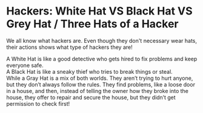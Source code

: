 # Hackers: White Hat VS Black Hat VS Grey Hat  / Three Hats of a Hacker

We all know what hackers are. Even though they don't necessary wear hats, their actions shows what type of hackers they are!

A White Hat is like a good detective who gets hired to fix problems and keep everyone safe.  
A Black Hat is like a sneaky thief who tries to break things or steal.   
While a Gray Hat is a mix of both worlds. They aren’t trying to hurt anyone, but they don’t always follow the rules. They find problems, like a loose door in a house, and then, instead of telling the owner how they broke into the house, they offer to repair and secure the house, but they didn’t get permission to check first!


